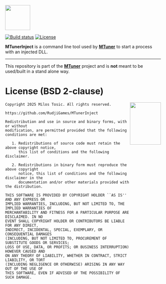 <img height="81" src="https://rudji.com/img/lib/rudji_games_logo_header_black.svg"/>

[![Build status](https://ci.appveyor.com/api/projects/status/7gf8hn8jtqc8g8oc?svg=true)](https://ci.appveyor.com/project/milostosic/mtunerinject)
[![License](https://img.shields.io/badge/license-BSD--2%20clause-blue.svg)](https://github.com/RudjiGames/MTunerInject/blob/master/LICENSE)

**MTunerInject** is a command line tool used by [**MTuner**](https://github.com/RudjiGames/MTuner) to start a process with an injected DLL.

---

This repository is part of the [**MTuner**](https://github.com/RudjiGames/MTuner) project and is **not** meant to be used/built in a stand alone way.

License (BSD 2-clause)
======

<a href="http://opensource.org/licenses/BSD-2-Clause" target="_blank">
<img align="right" src="https://opensource.org/wp-content/uploads/2022/10/osi-badge-dark.svg" width="100" height="137">
</a>

	Copyright 2025 Milos Tosic. All rights reserved.
	
	https://github.com/RudjiGames/MTunerInject
	
	Redistribution and use in source and binary forms, with or without
	modification, are permitted provided that the following conditions are met:
	
	   1. Redistributions of source code must retain the above copyright notice,
	      this list of conditions and the following disclaimer.
	
	   2. Redistributions in binary form must reproduce the above copyright
	      notice, this list of conditions and the following disclaimer in the
	      documentation and/or other materials provided with the distribution.
	
	THIS SOFTWARE IS PROVIDED BY COPYRIGHT HOLDER ``AS IS'' AND ANY EXPRESS OR
	IMPLIED WARRANTIES, INCLUDING, BUT NOT LIMITED TO, THE IMPLIED WARRANTIES OF
	MERCHANTABILITY AND FITNESS FOR A PARTICULAR PURPOSE ARE DISCLAIMED. IN NO
	EVENT SHALL COPYRIGHT HOLDER OR CONTRIBUTORS BE LIABLE FOR ANY DIRECT,
	INDIRECT, INCIDENTAL, SPECIAL, EXEMPLARY, OR CONSEQUENTIAL DAMAGES
	(INCLUDING, BUT NOT LIMITED TO, PROCUREMENT OF SUBSTITUTE GOODS OR SERVICES;
	LOSS OF USE, DATA, OR PROFITS; OR BUSINESS INTERRUPTION) HOWEVER CAUSED AND
	ON ANY THEORY OF LIABILITY, WHETHER IN CONTRACT, STRICT LIABILITY, OR TORT
	(INCLUDING NEGLIGENCE OR OTHERWISE) ARISING IN ANY WAY OUT OF THE USE OF
	THIS SOFTWARE, EVEN IF ADVISED OF THE POSSIBILITY OF SUCH DAMAGE. 
